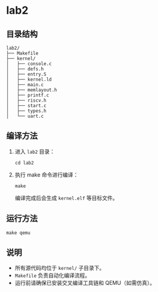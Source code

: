 # lab2

## 目录结构

```
lab2/
├── Makefile
├── kernel/
│   ├── console.c
│   ├── defs.h
│   ├── entry.S
│   ├── kernel.ld
│   ├── main.c
│   ├── memlayout.h
│   ├── printf.c
│   ├── riscv.h
│   ├── start.c
│   ├── types.h
│   └── uart.c
```

## 编译方法

1. 进入 `lab2` 目录：
   ```
   cd lab2
   ```

2. 执行 make 命令进行编译：
   ```
   make
   ```

   编译完成后会生成 `kernel.elf` 等目标文件。

## 运行方法
  ```
  make qemu
  ```

## 说明

- 所有源代码均位于 `kernel/` 子目录下。
- `Makefile` 负责自动化编译流程。
- 运行前请确保已安装交叉编译工具链和 QEMU（如需仿真）。
